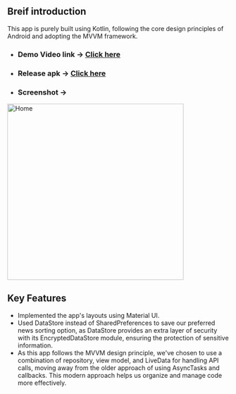 ## Breif introduction

This app is purely built using Kotlin, following the core design principles of Android and adopting the MVVM framework.

- ### Demo Video link -> [Click here](https://drive.google.com/file/d/1ZZjnygGkzlN2cPHBJG4nSvaDa74AzGfo/view?usp=sharing)
- ### Release apk -> [Click here](https://github.com/pahadi777/News-App/blob/master/app/release/News%20App.apk)

- ### Screenshot ->

<img height="400" alt="Home" src="https://github.com/pahadi777/News-App/assets/90754518/3fe470a5-6928-4914-9301-e7f4711e7337">


## Key Features

- Implemented the app's layouts using Material UI.
- Used DataStore instead of SharedPreferences to save our preferred news sorting option, as DataStore provides an extra layer of security with its EncryptedDataStore module, ensuring the protection of sensitive information.
- As this app follows the MVVM design principle, we've chosen to use a combination of repository, view model, and LiveData for handling API calls, moving away from the older approach of using AsyncTasks and callbacks. This modern approach helps us organize and manage code more effectively.
